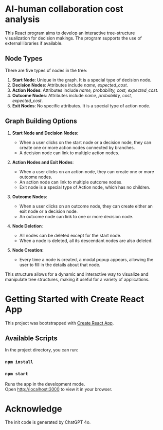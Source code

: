 # AI-human collaboration cost analysis

This React program aims to develop an interactive tree-structure visualization for decision makings. The program supports the use of external libraries if available. 

## Node Types

There are five types of nodes in the tree:

1. **Start Node**: Unique in the graph. It is a special type of decision node.
2. **Decision Nodes**: Attributes include *name, expected_cost*.
3. **Action Nodes**: Attributes include *name, probability, cost, expected_cost*.
4. **Outcome Nodes**: Attributes include *name, probability, cost, expected_cost*.
5. **Exit Nodes**: No specific attributes. It is a special type of action node.

## Graph Building Options

1. **Start Node and Decision Nodes**:
   - When a user clicks on the start node or a decision node, they can create one or more action nodes connected by branches.
   - A decision node can link to multiple action nodes.

2. **Action Nodes and Exit Nodes**:
   - When a user clicks on an action node, they can create one or more outcome nodes.
   - An action node can link to multiple outcome nodes.
   - Exit node is a special type of Action node, which has no children.

3. **Outcome Nodes**:
   - When a user clicks on an outcome node, they can create either an exit node or a decision node.
   - An outcome node can link to one or more decision node.

4. **Node Deletion**:
   - All nodes can be deleted except for the start node.
   - When a node is deleted, all its descendant nodes are also deleted.

5. **Node Creation**:
   - Every time a node is created, a modal popup appears, allowing the user to fill in the details about that node.

This structure allows for a dynamic and interactive way to visualize and manipulate tree structures, making it useful for a variety of applications.

# Getting Started with Create React App

This project was bootstrapped with [Create React App](https://github.com/facebook/create-react-app).

## Available Scripts

In the project directory, you can run:
### `npm install`
### `npm start`

Runs the app in the development mode.\
Open [http://localhost:3000](http://localhost:3000) to view it in your browser.

# Acknowledge

The init code is generated by ChatGPT 4o.
